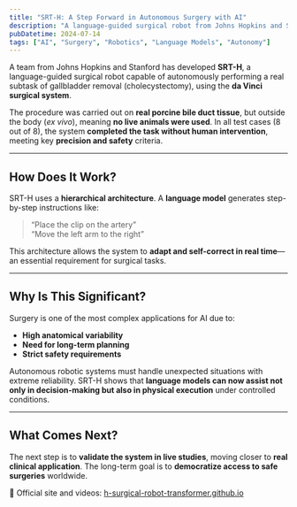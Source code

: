 ```yaml
---
title: "SRT-H: A Step Forward in Autonomous Surgery with AI"
description: "A language-guided surgical robot from Johns Hopkins and Stanford successfully performed an autonomous bile duct extraction procedure ex vivo. Here's why it matters."
pubDatetime: 2024-07-14
tags: ["AI", "Surgery", "Robotics", "Language Models", "Autonomy"]
---
```


A team from Johns Hopkins and Stanford has developed **SRT-H**, a language-guided surgical robot capable of autonomously performing a real subtask of gallbladder removal (cholecystectomy), using the **da Vinci surgical system**.

The procedure was carried out on **real porcine bile duct tissue**, but outside the body (*ex vivo*), meaning **no live animals were used**. In all test cases (8 out of 8), the system **completed the task without human intervention**, meeting key **precision and safety** criteria.

---

## How Does It Work?

SRT-H uses a **hierarchical architecture**. A **language model** generates step-by-step instructions like:

> “Place the clip on the artery”  
> “Move the left arm to the right”

This architecture allows the system to **adapt and self-correct in real time**—an essential requirement for surgical tasks.

---

## Why Is This Significant?

Surgery is one of the most complex applications for AI due to:

- **High anatomical variability**
- **Need for long-term planning**
- **Strict safety requirements**

Autonomous robotic systems must handle unexpected situations with extreme reliability. SRT-H shows that **language models can now assist not only in decision-making but also in physical execution** under controlled conditions.

---

## What Comes Next?

The next step is to **validate the system in live studies**, moving closer to **real clinical application**. The long-term goal is to **democratize access to safe surgeries** worldwide.

📄 Official site and videos: [h-surgical-robot-transformer.github.io](https://h-surgical-robot-transformer.github.io/)
